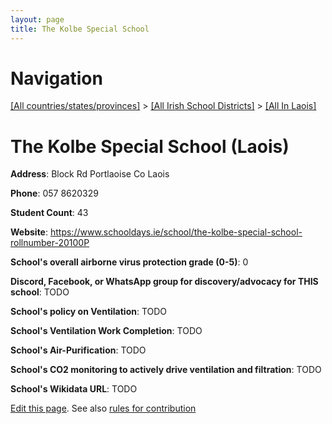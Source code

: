 ```yaml
---
layout: page
title: The Kolbe Special School
---
```

# Navigation

[[All countries/states/provinces]](../../..) > [[All Irish School Districts]](../..) > [[All In Laois]](..)

# The Kolbe Special School (Laois)

**Address**: Block Rd Portlaoise Co Laois

**Phone**: 057 8620329

**Student Count**: 43

**Website**: <https://www.schooldays.ie/school/the-kolbe-special-school-rollnumber-20100P>

**School's overall airborne virus protection grade (0-5)**: 0

**Discord, Facebook, or WhatsApp group for discovery/advocacy for THIS school**: TODO

**School's policy on Ventilation**: TODO

**School's Ventilation Work Completion**: TODO

**School's Air-Purification**: TODO

**School's CO2 monitoring to actively drive ventilation and filtration**: TODO

**School's Wikidata URL**: TODO


[Edit this page](https://github.com/ventilate-schools/Ireland/edit/main/./Laois/The_Kolbe_Special_School.md). See also [rules for contribution](../../../contribution-rules/)
